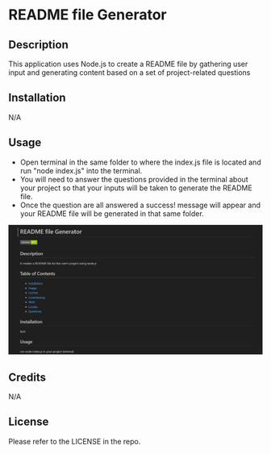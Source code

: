# README file Generator
  
  ## Description

  This application uses Node.js to create a README file by gathering user input and generating content based on a set of project-related questions


  ## Installation

  N/A

  ## Usage
  * Open terminal in the same folder to where the index.js file is located and run "node index.js" into the terminal. 
  * You will need to answer the questions provided in the terminal about your project so that your inputs will be taken to generate the README file.
  * Once the question are all answered a success! message will appear and your README file will be generated in that same folder.

  ![alt text](./assets/images/screenshot.png)


  ## Credits

  N/A

  ## License

  Please refer to the LICENSE in the repo.



  
